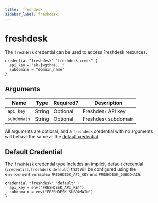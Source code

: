 ```yaml
---
title:  freshdesk
sidebar_label: freshdesk
---
```


# freshdesk

The `freshdesk` credential can be used to access Freshdesk resources.

```hcl
credential "freshdesk" "freshdesk_creds" {
  api_key = "sk-jwgthNa..."
  subdomain = "domain_name"
}
```

## Arguments

| Name            | Type    | Required?| Description
|-----------------|---------|----------|-------------------
| `api_key`       |  String | Optional | Freshdesk API key  
| `subdomain`     |  String | Optional | Freshdesk subdomain

All arguments are optional, and a `freshdesk` credential with no arguments will behave the same as the [default credential](#default-credential).  

## Default Credential
The `freshdesk` credential type includes an implicit, default credential (`credential.freshdesk.default`) that will be configured using the environment variables `FRESHDESK_API_KEY` and `FRESHDESK_SUBDOMAIN`.

```hcl
credential "freshdesk" "default" {
  api_key = env("FRESHDESK_API_KEY")
  subdomain = env("FRESHDESK_SUBDOMAIN")
}
```